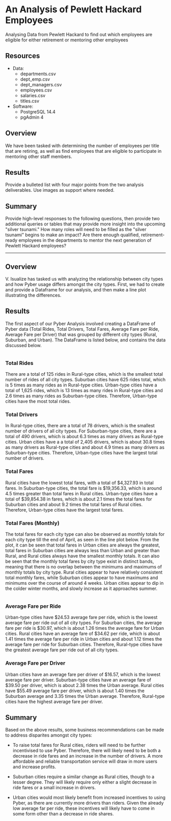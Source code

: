 # An Analysis of Pewlett Hackard Employees

Analysing Data from Pewlett Hackard to find out which employees are eligible for either retirement or mentoring other employees

## Resources

- Data:
  - departments.csv
  - dept_emp.csv
  - dept_managers.csv
  - employees.csv
  - salaries.csv
  - titles.csv
- Software:
  - PostgreSQL 14.4
  - pgAdmin 4

## Overview

We have been tasked with determining the number of employees per title that are retiring, as well as find employees that are eligible to participate in mentoring other staff members.

## Results

Provide a bulleted list with four major points from the two analysis deliverables. Use images as support where needed.

## Summary 

Provide high-level responses to the following questions, then provide two additional queries or tables that may provide more insight into the upcoming "silver tsunami."
How many roles will need to be filled as the "silver tsunami" begins to make an impact?
Are there enough qualified, retirement-ready employees in the departments to mentor the next generation of Pewlett Hackard employees?

--------------

## Overview

V. Isualize has tasked us with analyzing the relationship between city types and how Pyber usage differs amongst the city types. First, we had to create and provide a Dataframe for our analysis, and then make a line plot illustrating the differences.

## Results

The first aspect of our Pyber Analysis involved creating a DataFrame of Pyber data (Total Rides, Total Drivers, Total Fares, Average Fare per Ride, Average Fare per Driver) that was grouped by different city types (Rural, Suburban, and Urban). The DataFrame is listed below, and contains the data discussed below.

<img src="">

### Total Rides

  There are a total of 125 rides in Rural-type cities, which is the smallest total number of rides of all city types. Suburban cities have 625 rides total, which is 5 times as many rides as in Rural-type cities. Urban-type cities have a total of 1,625 rides, which is 13 times as many rides in Rural-type cities and 2.6 times as many rides as Suburban-type cities. Therefore, Urban-type cities have the most total rides. 

### Total Drivers

  In Rural-type cities, there are a total of 78 drivers, which is the smallest number of drivers of all city types. For Suburban-type cities, there are a total of 490 drivers, which is about 6.3 times as many drivers as Rural-type cities. Urban cities have a a total of 2,405 drivers, which is about 30.8 times as many drivers as Rural-type cities and about 4.9 times as many drivers as Suburban-type cities. Therefore, Urban-type cities have the largest total number of drivers.

### Total Fares

  Rural cities have the lowest total fares, with a total of $4,327.93 in total fares. In Suburban-type cities, the total fare is $19,356.33, which is around 4.5 times greater than total fares in Rural cities. Urban-type cities have a total of $39,854.38 in fares, which is about 2.1 times the total fares for Suburban cities and about 9.2 times the total fares of Rural cities. Therefore, Urban-type cities have the largest total fares.

### Total Fares (Monthly)

The total fares for each city type can also be observed as monthly totals for each city type till the end of April, as seen in the line plot below. From the plot, it can be seen that total fares in Urban cities are always the greatest, total fares in Suburban cities are always less than Urban and greater than Rural, and Rural cities always have the smallest monthly totals. It can also be seen that the monthly total fares by city type exist in distinct bands, meaning that there is no overlap between the minimums and maximums of monthly totals by city type. Rural cities appear to have relatively consistent total monthly fares, while Suburban cities appear to have maximums and minimums over the course of around 4 weeks. Urban cities appear to dip in the colder winter months, and slowly increase as it approaches summer.

<img src="">

### Average Fare per Ride

Urban-type cities have $24.53 average fare per ride, which is the lowest average fare per ride out of all city types. For Suburban cities, the average fare per ride is $30.97, which is about 1.26 times the average fare for Urban cities. Rural cities have an average fare of $34.62 per ride, which is about 1.41 times the average fare per ride in Urban cities and about 1.12 times the average fare per ride for Suburban cities. Therefore, Rural-type cities have the greatest average fare per ride out of all city types.

### Average Fare per Driver

Urban cities have an average fare per driver of $16.57, which is the lowest average fare per driver. Suburban-type cities have an average fare of $39.50 per driver, which is about 2.38 times the Urban average. Rural cities have $55.49 average fare per driver, which is about 1.40 times the Suburban average and 3.35 times the Urban average. Therefore, Rural-type cities have the highest average fare per driver.

## Summary

Based on the above results, some business recommendations can be made to address disparites amongst city types:

- To raise total fares for Rural cities, riders will need to be further incentivised to use Pyber. Therefore, there will likely need to be both a decrease in ride fares and an increase in the number of drivers. A more affordable and reliable transportation service will draw in more users and increase profits.

- Suburban cities require a similar change as Rural cities, though to a lesser degree. They will likely require only either a slight decrease in ride fares or a small increase in drivers. 

- Urban cities would most likely benefit from increased incentives to using Pyber, as there are currently more drivers than riders. Given the already low average far per ride, these incentives will likely have to come in some form other than a decrease in ride shares.
